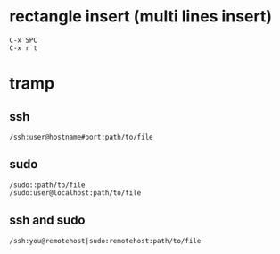 # rectangle insert (multi lines insert)

```
C-x SPC
C-x r t
```

# tramp
## ssh
```
/ssh:user@hostname#port:path/to/file
```
## sudo
```
/sudo::path/to/file
/sudo:user@localhost:path/to/file
```

## ssh and sudo
```
/ssh:you@remotehost|sudo:remotehost:path/to/file
```
